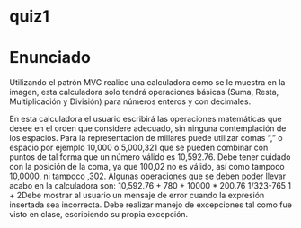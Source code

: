 # quiz1

Enunciado
=========

Utilizando el patrón MVC realice una calculadora como se le muestra en la imagen, esta
calculadora solo tendrá operaciones básicas (Suma, Resta, Multiplicación y División) para
números enteros y con decimales.

En esta calculadora el usuario escribirá las operaciones matemáticas que desee en el orden
que considere adecuado, sin ninguna contemplación de los espacios. Para la representación
de millares puede utilizar comas “,” o espacio por ejemplo 10,000 o 5,000,321 que se pueden
combinar con puntos de tal forma que un número válido es 10,592.76. Debe tener cuidado
con la posición de la coma, ya que 100,02 no es válido, así como tampoco 10,0000, ni
tampoco ,302.
Algunas operaciones que se deben poder llevar acabo en la calculadora son:
10,592.76 + 780 + 10000 * 200.76
1/323-765
1 +
2Debe mostrar al usuario un mensaje de error cuando la expresión insertada sea incorrecta.
Debe realizar manejo de excepciones tal como fue visto en clase, escribiendo su propia
excepción.
